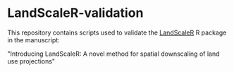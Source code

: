 # LandScaleR-validation

This repository contains scripts used to validate the [LandScaleR](https://github.com/TamsinWoodman/LandScaleR) R package in the manuscript:

"Introducing LandScaleR: A novel method for spatial downscaling of land use projections"
